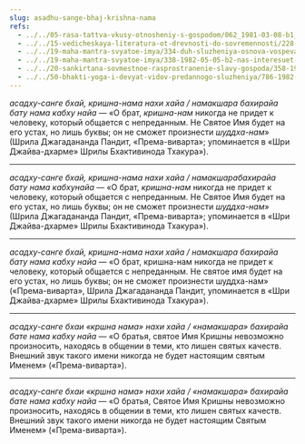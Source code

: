 ```yaml
---
slug: asadhu-sange-bhaj-krishna-nama
refs:
  - ../../05-rasa-tattva-vkusy-otnosheniy-s-gospodom/062_1981-03-08-b1_sridharmj_zhertvennost-osnova_vseh_ras_i_vospevanija_svjatogo_imeni.md
  - ../../15-vedicheskaya-literatura-ot-drevnosti-do-sovremennosti/228-1982-11-02-a1-prema-vivarta-podderzhivaet-filosofiyu-gaudiya-matha.md
  - ../../19-maha-mantra-svyatoe-imya/334-duh-sluzheniya-osnova-vospevaniya-svyatogo-imeni.md
  - ../../19-maha-mantra-svyatoe-imya/338-1982-05-05-b2-nas-interesuet-kachestvo-povtoreniya-svyatogo-imeni.md
  - ../../20-sankirtana-sovmestnoe-rasprostranenie-slavy-gospoda/358-1981-03-07-a2-propoved-i-duh-sluzheniya-osnova-sankirtany.md
  - ../../50-bhakti-yoga-i-devyat-vidov-predannogo-sluzheniya/786-1982-03-31-a2-praktika-bhakti-jogi-9-vidov-predannogo-sluzheniya-i-drugie-aspekty.md
---
```


*асадху-санге бхай, кришна-нама нахи хайа / намакшара бахирайа бату нама кабху найа* — «О брат, *кришна-нам* никогда не придет к человеку, который общается с непреданным. Не Святое Имя будет на его устах, но лишь буквы; он не сможет произнести *шуддха-нам*» (Шрила Джагадананда Пандит, «Према-виварта»; упоминается в «Шри Джайва-дхарме» Шрилы Бхактивинода Тхакура»).

---

*асадху-санге бхай, кришна-нама нахи хайа / намакшарабахирайа бату нама кабхунайа* — «О брат, *кришна-нам* никогда не придет к человеку, который общается с непреданным. Не Святое Имя будет на его устах, но лишь буквы; он не сможет произнести *шуддха-нам*» (Шрила Джагадананда Пандит, «Према-виварта»; упоминается в «Шри Джайва-дхарме» Шрилы Бхактивинода Тхакура»).

---

*асадху-санге бхай, кришна-нама нахи хайа / намакшара бахирайа бату нама кабху найа* — «О брат, кришна-нам никогда не придет к человеку, который общается с непреданным. Не святое имя будет на его устах, но лишь буквы; он не сможет произнести шуддха-нам» («Према-виварта», Шрила Джагадананда Пандит, упоминается в «Шри Джайва-дхарме» Шрилы Бхактивинода Тхакура»).

---

*асадху-санге бхаи «кршна нама» нахи хайа / «намакшара» бахирайа бате нама кабху найа* — «О братья, святое Имя Кришны невозможно произносить, находясь в общении в теми, кто лишен святых качеств. Внешний звук такого имени никогда не будет настоящим святым Именем» («Према-виварта»).

---

*асадху-санге бхаи «кршна нама» нахи хайа / «намакшара» бахирайа бате нама кабху найа* — «О братья, Святое Имя Кришны невозможно произносить, находясь в общении в теми, кто лишен святых качеств. Внешний звук такого имени никогда не будет настоящим Святым Именем» («Према-виварта»).
